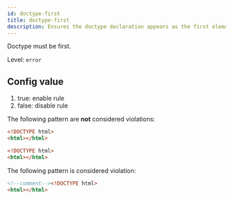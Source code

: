 ```yaml
---
id: doctype-first
title: doctype-first
description: Ensures the doctype declaration appears as the first element in HTML documents.
---
```


Doctype must be first.

Level: `error`

## Config value

1. true: enable rule
2. false: disable rule

The following pattern are **not** considered violations:

<!-- prettier-ignore -->
```html
<!DOCTYPE html>
<html></html>
```

<!-- prettier-ignore -->
```html
<!DOCTYPE html>
<html></html>
```

The following pattern is considered violation:

<!-- prettier-ignore -->
```html
<!--comment--><!DOCTYPE html>
<html></html>
```
